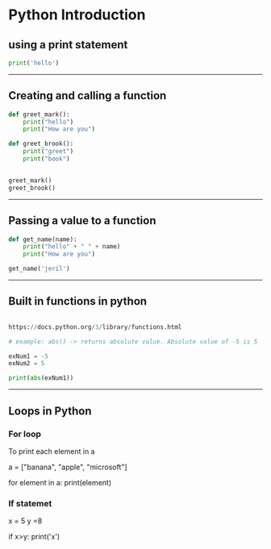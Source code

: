 # Python Introduction

## using a print statement

```python
print('hello')
```
---

## Creating and calling a function

```python
def greet_mark():
	print("hello")
	print("How are you")

def greet_brook():
	print("greet")
	print("book")


greet_mark()
greet_brook()

```
---

## Passing a value to a function

```python
def get_name(name):
	print("hello" + " " + name)
	print("How are you")

get_name('jeril')

```
---

## Built in functions in python

```python

https://docs.python.org/3/library/functions.html

# example: abs() -> returns absolute value. Absolute value of -5 is 5

exNum1 = -5
exNum2 = 5

print(abs(exNum1))

```
---

## Loops in Python

### For loop 

To print each element in a

a = ["banana", "apple", "microsoft"]

for element in a:
	print(element)

### If statemet

x = 5
y =8

if x>y:
	print('x')

